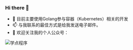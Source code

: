 ### Hi there 👋

- 🔭 目前主要使用Golang参与容器（Kubernetes）相关的开发
- 📫 与我联系的最佳方式是给我发送电子邮件。
- 🌱 欢迎关注我的个人公众号：

![学点程序](https://silenceper.oss-cn-beijing.aliyuncs.com/qrcode/search_study_program.png)
<!--
- 🌱 I’m currently learning ...
- 👯 I’m looking to collaborate on ...
- 🤔 I’m looking for help with ...
- 💬 Ask me about ...
-->
